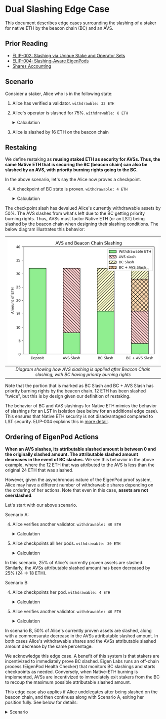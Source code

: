 # Dual Slashing Edge Case

This document describes edge cases surrounding the slashing of a staker for native ETH by the beacon chain (BC) and an AVS. 

## Prior Reading

* [ELIP-002: Slashing via Unique Stake and Operator Sets](https://github.com/eigenfoundation/ELIPs/blob/main/ELIPs/ELIP-002.md)
* [ELIP-004: Slashing-Aware EigenPods](https://github.com/eigenfoundation/ELIPs/blob/main/ELIPs/ELIP-004.md)
* [Shares Accounting](./SharesAccounting.md)

## Scenario

Consider a staker, Alice who is in the following state:

1. Alice has verified a validator. `withdrawble: 32 ETH`
2. Alice's operator is slashed for 75%. `withdrawable: 8 ETH`
    <details>
    <summary>Calculation</summary>

    * `depositShares: 32` 
    * `maxMagnitude: 0.25`
    * `BCSF: 1`
    * `DSF: 1`
    * `withdrawable = 32 * 0.25 * 1 * 1 = 8 ETH`
    </details>
3. Alice is slashed by 16 ETH on the beacon chain

## Restaking

We define restaking as **reusing staked ETH as security for AVSs. Thus, the same Native ETH that is securing the BC (beacon chain) can also be slashed by an AVS, with priority burning rights going to the BC.**

In the above scenario, let's say the Alice now proves a checkpoint.

4. A checkpoint of BC state is proven. `withdrawable: 4 ETH`
    <details>
    <summary>Calculation</summary>

    * `depositShares: 16`
    * `maxMagnitude: 0.25`
    * `BCSF: 1`
    * `DSF: 1`
    * `withdrawable = 16 * 0.25 * 1 * 1 = 4 ETH`
    </details>

The checkpoint slash has devalued Alice's currently withdrawable assets by 50%. The AVS slashes from what's left due to the BC getting priority burning rights. Thus, AVSs must factor Native ETH (or an LST) being slashed by the beacon chain when designing their slashing conditions. The below diagram illustrates this behavior:

| ![AVS and Beacon Chain Slashing Behavior](../../images/avs-bc-slash.png) |
|:--:|
| *Diagram showing how AVS slashing is applied after Beacon Chain slashing, with BC having priority burning rights* |

Note that the portion that is marked as BC Slash and BC + AVS Slash has priority burning rights by the beacon chain. 12 ETH has been slashed "twice", but this is by design given our definition of restaking.

The behavior of BC and AVS slashings for Native ETH mimics the behavior of slashings for an LST in isolation (see below for an additional edge case). This ensures that Native ETH security is not disadvantaged compared to LST security. ELIP-004 explains this in [more detail](https://github.com/eigenfoundation/ELIPs/blob/main/ELIPs/ELIP-004.md#why-do-eigenpods-need-to-upgrade).

## Ordering of EigenPod Actions

**When an AVS slashes, its attributable slashed amount is between 0 and the originally slashed amount. The attributable slashed amount decreases in the event of BC slashes.** We see this behavior in the above example, where the 12 ETH that was attributed to the AVS is less than the original 24 ETH that was slashed. 

However, given the asynchronous nature of the EigenPod proof system, Alice may have a different number of withdrawable shares depending on the ordering of her actions. Note that even in this case, **assets are not overslashed**.

Let's start with our above scenario. 

Scenario A:

4. Alice verifies another validator. `withdrawable: 40 ETH`
    <details>
    <summary>Calculation</summary>

    * `depositShares: 64`
    * `maxMagnitude: 0.25`
    * `BCSF: 1`
    * `DSF = 40 / (32 + 32) / 0.25 = 2.5`
    * `withdrawable = 64 * 0.25 * 1 * 2.5 = 40 ETH`
    </details>

5. Alice checkpoints all her pods. `withdrawable: 30 ETH`
    <details>
    <summary>Calculation</summary>

    * `depositShares: 64`
    * `maxMagnitude: 0.25`
    * `BCSF = 48 / 64 = 0.75`
    * `DSF: 2.5`
    * `withdrawable = 64 * 0.25 * 0.75 * 2.5 = 30 ETH`
    </details>

In this scenario, 25% of Alice's currently proven assets are slashed. Similarly, the AVSs attributable slashed amount has been decreased by 25% (24 → 18 ETH). 


Scenario B:

4. Alice checkpoints her pod. `withdrawable: 4 ETH`
    <details>
    <summary>Calculation</summary>

    * `depositShares: 32`
    * `maxMagnitude: 0.25`
    * `BCSF = 16 / 32 = 0.5`
    * `DSF: 1`
    * `withdrawable = 32 * 0.25 * 0.5 * 1 = 4 ETH`
    </details>

5. Alice verifies another validator. `withdrawable: 40 ETH`
    <details>
    <summary>Calculation</summary>

    * `depositShares: 64`
    * `maxMagnitude: 0.25`
    * `BCSF: 0.5`
    * `DSF = 36 / (32 + 32) / 0.125 = 4.5`
    * `withdrawable = 64 * 0.25 * 0.5 * 4.5 = 36 ETH`
    </details>

In scenario B, 50% of Alice's currently proven assets are slashed, along with a commensurate decrease in the AVSs attributable slashed amount. In both cases Alice's withdrawable shares and the AVSs attributable slashed amount decrease by the same percentage.

We acknowledge this edge case. A benefit of this system is that stakers are incentivized to immediately prove BC slashed. Eigen Labs runs an off-chain process (EigenPod Health Checker) that monitors BC slashings and starts checkpoints as needed. Conversely, when Native-ETH burning is implemented, AVSs are incentivized to immediately exit stakers from the BC to recoup the maximum possible attributable slashed amount.  

This edge case also applies if Alice undelegates after being slashed on the beacon chain, and then continues along with Scenario A, exiting her position fully. See below for details:
<details>
<summary>Scenario</summary>

1. Alice verifies a validator: `withdrawble: 32 ETH`
2. Alice's operator is slashed for 100%. `withdrawble: 0 ETH` 
3. Alice is slashed by 16 ETH on the beacon chain. 
4. Alice undelegates. `depositShares = 0` 
5. Alice verifies another validator. `withdrawble: 32 ETH`. `depositShares: 32 ETH` 
6. Alice checkpoints her slash from step 3. `withdrawble: 24 ETH`
    - `restakedExecutionLayerGwei = 16`. This is the AVSs attributable slashed amount, but it increases once Alice completely exits. 
    - BCSF: 48/64 = 0.75
7. Alice completes her withdrawal as shares from undelegaiton. No affect since the operator's magnitude was 0
8. Alice exits her validator from step 5. `withdrawble: 24 ETH`
    - `restakedExecutionLayerGwei = 48` 
9. Alice queues a withdrawal for all shares. `scaledShares = 32` 
10. Alice completes her withdrawal. Alice receives 24 ETH
    - `scaledShares * slashingFacotr = 32 * 0.75 = 24` 
11. There is 24 ETH locked up in the pod. 
</details>
